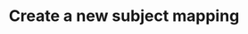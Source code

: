 ---
title: Create a new subject mapping 
command:
  name: create
  flags:
    - name: attribute-value-id
      description: The ID of the attribute value to map to a subject set
      shorthand: a
      required: true
      default: ""
    - name: action-standard
      description: The standard action to map to a subject set
      enum:
        - DECRYPT
        - TRANSMIT
      shorthand: s
      required: true
      default: ""
    - name: action-custom
      description: The custom action to map to a subject set
      shorthand: c
      required: false
      default: ""
    - name: subject-condition-set-id
      description: Known pre-existing Subject Condition Set Id
      required: true
      default: ""
    - name: subject-condition-set-new
      description: JSON array of Subject Sets to create a new Subject Condition Set associated with the created Subject Mapping
      required: false
      default: ""
    - name: label
      description: "Optional metadata 'labels' in the format: key=value"
      shorthand: l
      default: ""
---